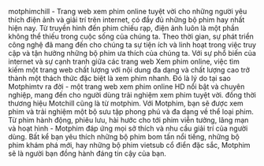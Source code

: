 motphimchill - Trang web xem phim online tuyệt vời cho những người yêu thích điện ảnh và giải trí trên internet, có đầy đủ những bộ phim hay nhất hiện nay. Từ truyền hình đến phim chiếu rạp, điện ảnh luôn là một phần không thể thiếu trong cuộc sống của chúng ta. Theo thời gian, sự phát triển công nghệ đã mang đến cho chúng ta sự tiện ích và linh hoạt trong việc truy cập và tận hưởng những bộ phim ưa thích của chúng ta. Với sự phổ biến của internet và sự cạnh tranh giữa các trang web Xem phim online, việc tìm kiếm một trang web chất lượng với nội dung đa dạng và chất lượng cao trở thành một thách thức đặc biệt là xem phim nhanh. Đó là lý do tại sao Motphimtv ra đời - một trang web xem phim online HD nổi bật và chuyên nghiệp, mang đến cho người dùng trải nghiệm xem phim tuyệt vời. đồng thời thương hiệu Motchill cũng là từ motphim. Với Motphim, bạn sẽ được xem phim và trải nghiệm một bộ sưu tập phong phú và đa dạng về thể loại phim. Từ phim hành động, phiêu lưu, hài hước cho tới phim viễn tưởng, lãng mạn và hoạt hình - Motphim đáp ứng mọi sở thích và nhu cầu giải trí của người dùng. Bất kể bạn yêu thích những bộ phim bom tấn nổi tiếng, những bộ phim khám phá mới, hay những bộ phim vietsub cổ điển đặc sắc, Motphim sẽ là người bạn đồng hành đáng tin cậy của bạn.
